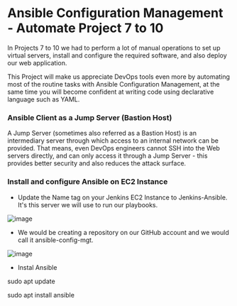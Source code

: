 # Ansible Configuration Management - Automate Project 7 to 10

In Projects 7 to 10 we had to perform a lot of manual operations to set up virtual servers, install and configure the required software, and also deploy our web application.

This Project will make us appreciate DevOps tools even more by automating most of the routine tasks with Ansible Configuration Management, at the same time you will become confident at writing code using declarative language such as YAML.

### Ansible Client as a Jump Server (Bastion Host)

A Jump Server (sometimes also referred as a Bastion Host) is an intermediary server through which access to an internal network can be provided. That means, even DevOps engineers cannot SSH into the Web servers directly, and can only access it through a Jump Server - this provides better security and also reduces the attack surface.

### Install and configure Ansible on EC2 Instance
- Update the Name tag on your Jenkins EC2 Instance to Jenkins-Ansible. It's this server we will use to run our playbooks.

![image](https://user-images.githubusercontent.com/40290711/136100922-0d4bcbf5-ccc9-4bed-905c-c1512eb319f0.png)

- We would be creating a repository on our GitHub account and we would call it ansible-config-mgt.

![image](https://user-images.githubusercontent.com/40290711/136101107-a2367f81-7e06-441c-8aeb-a7adaddf32d6.png)

- Instal Ansible

sudo apt update

sudo apt install ansible

